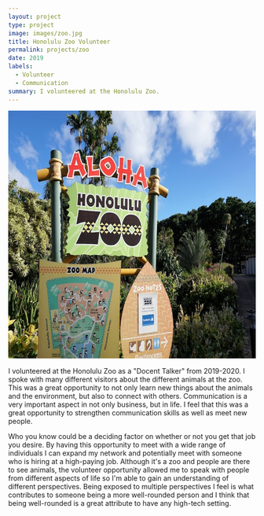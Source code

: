 ```yaml
---
layout: project
type: project
image: images/zoo.jpg
title: Honolulu Zoo Volunteer
permalink: projects/zoo
date: 2019
labels:
  - Volunteer
  - Communication
summary: I volunteered at the Honolulu Zoo. 
---
```


<img class="ui medium right floated rounded image" src="/images/zoo.jpg">

I volunteered at the Honolulu Zoo as a "Docent Talker" from 2019-2020. I spoke with many different visitors about the different animals at the zoo. This was a great opportunity to not only learn new things about the animals and the environment, but also to connect with others. Communication is a very important aspect in not only business, but in life. I feel that this was a great opportunity to strengthen communication skills as well as meet new people. 

Who you know could be a deciding factor on whether or not you get that job you desire. By having this opportunity to meet with a wide range of individuals I can expand my network and potentially meet with someone who is hiring at a high-paying job. Although it's a zoo and people are there to see animals, the volunteer opportunity allowed me to speak with people from different aspects of life so I'm able to gain an understanding of different perspectives. Being exposed to multiple perspectives I feel is what contributes to someone being a more well-rounded person and I think that being well-rounded is a great attribute to have any high-tech setting.
